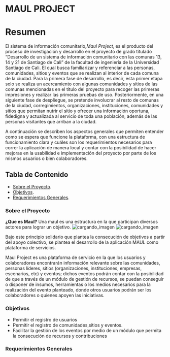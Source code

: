 # MAUL PROJECT

# Resumen

El sistema de información comunitario,*Maul Project*, es el producto del proceso de investigación y desarrollo en el proyecto de grado titulado “Desarrollo de un sistema de información comunitario con las comunas 13, 14 y 21 de Santiago de Cali” de la facultad de ingeniería de la Universidad Santiago de Cali. El cual busca familiarizar y referenciar a las personas, comunidades, sitios y eventos que se realizan al interior de cada comuna de la ciudad. Para la primera fase de desarrollo, es decir, esta primer etapa solo se realiza un acercamiento con algunas comunidades y sitios de las comunas mencionadas en el título del proyecto para recoger las primeras impresiones y realizar las primeras pruebas de uso. Posteriormente, en una siguiente fase de despliegue, se pretende involucrar al resto de comunas de la ciudad, corregimientos, organizaciones, instituciones, comunidades y sitios que permitan nutrir el sitio y ofrecer una información oportuna, fidedigna y actualizada al servicio de toda una población, además de las personas visitantes que arriban a la ciudad.

A continuación se describen los aspectos generales que permiten entender
como se espera que funcione la plataforma, con una estructura de funcionamiento clara y
cuáles son los requerimientos necesarios para correr la aplicación de manera local y contar con
la posibilidad de hacer mejoras en la usabilidad e implementación del proyecto por parte de
los mismos usuarios o bien colaboradores.

## Tabla de Contenido
- [Sobre el Proyecto](#sobre-el-proyecto).
- [Objetivos](#objetivos).
- [Requerimientos Generales](#requerimientos-generales).

### Sobre el Proyecto
**¿Que es Maul?**
Una maul es una estructura en la que participan diversos actores para lograr un objetivo.
![cargando_imagen](https://i2.wp.com/cd1.eju.tv/video/1406/PB1408070730.jpg) ![cargando_imagen](http://www.24horas.cl/internacional/article1362675.ece/ALTERNATES/w620h350/rescate_metro.JPG)

Bajo este principio solidario que plantea la consecución de objetivos a partir del apoyo colectivo, se plantea el desarrollo de la aplicación MAUL como plataforma de servicios.

Maul Project es una plataforma de servicio en la que los usuarios y colaboradores encontrarán información relevante sobre las comunidades, personas líderes, sitios (organizaciones, instituciones, empresas, escenarios, etc) y eventos; dichos eventos podrán contar con la posibilidad de que a través de un módulo de gestión de recursos, se puedan conseguir o disponer de insumos, herramientas o los medios necesarios para la realización del evento planteado, donde otros usuarios podrán ser los colaboradores o quienes apoyen las iniciativas.

### Objetivos

* Permitir el registro de usuarios
* Permitir el registro de comunidades,sitios y eventos.
* Facilitar la gestión de los eventos por medio de un módulo que permita la consecución de recursos y contribuciones


### Requerimientos Generales
